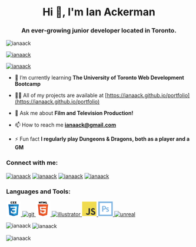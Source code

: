 <h1 align="center">Hi 👋, I'm Ian Ackerman</h1>
<h3 align="center">An ever-growing junior developer located in Toronto.</h3>

<p align="left"> <img src="https://komarev.com/ghpvc/?username=ianaack&label=Profile%20views&color=0e75b6&style=flat" alt="ianaack" /> </p>

<p align="left"> <a href="https://github.com/ryo-ma/github-profile-trophy"><img src="https://github-profile-trophy.vercel.app/?username=ianaack" alt="ianaack" /></a> </p>

<p align="left"> <a href="https://twitter.com/ianaack" target="blank"><img src="https://img.shields.io/twitter/follow/ianaack?logo=twitter&style=for-the-badge" alt="ianaack" /></a> </p>

- 🌱 I’m currently learning **The University of Toronto Web Development Bootcamp**

- 👨‍💻 All of my projects are available at [https://ianaack.github.io/portfolio](https://ianaack.github.io/portfolio)

- 💬 Ask me about **Film and Television Production!**

- 📫 How to reach me **ianaack@gmail.com**

- ⚡ Fun fact **I regularly play Dungeons & Dragons, both as a player and a GM**

<h3 align="left">Connect with me:</h3>
<p align="left">
<a href="https://twitter.com/ianaack" target="blank"><img align="center" src="https://raw.githubusercontent.com/rahuldkjain/github-profile-readme-generator/master/src/images/icons/Social/twitter.svg" alt="ianaack" height="30" width="40" /></a>
<a href="https://linkedin.com/in/ianaack" target="blank"><img align="center" src="https://raw.githubusercontent.com/rahuldkjain/github-profile-readme-generator/master/src/images/icons/Social/linked-in-alt.svg" alt="ianaack" height="30" width="40" /></a>
<a href="https://fb.com/ianaack" target="blank"><img align="center" src="https://raw.githubusercontent.com/rahuldkjain/github-profile-readme-generator/master/src/images/icons/Social/facebook.svg" alt="ianaack" height="30" width="40" /></a>
<a href="https://instagram.com/ianaack" target="blank"><img align="center" src="https://raw.githubusercontent.com/rahuldkjain/github-profile-readme-generator/master/src/images/icons/Social/instagram.svg" alt="ianaack" height="30" width="40" /></a>
</p>

<h3 align="left">Languages and Tools:</h3>
<p align="left"> <a href="https://www.w3schools.com/css/" target="_blank" rel="noreferrer"> <img src="https://raw.githubusercontent.com/devicons/devicon/master/icons/css3/css3-original-wordmark.svg" alt="css3" width="40" height="40"/> </a> <a href="https://git-scm.com/" target="_blank" rel="noreferrer"> <img src="https://www.vectorlogo.zone/logos/git-scm/git-scm-icon.svg" alt="git" width="40" height="40"/> </a> <a href="https://www.w3.org/html/" target="_blank" rel="noreferrer"> <img src="https://raw.githubusercontent.com/devicons/devicon/master/icons/html5/html5-original-wordmark.svg" alt="html5" width="40" height="40"/> </a> <a href="https://www.adobe.com/in/products/illustrator.html" target="_blank" rel="noreferrer"> <img src="https://www.vectorlogo.zone/logos/adobe_illustrator/adobe_illustrator-icon.svg" alt="illustrator" width="40" height="40"/> </a> <a href="https://developer.mozilla.org/en-US/docs/Web/JavaScript" target="_blank" rel="noreferrer"> <img src="https://raw.githubusercontent.com/devicons/devicon/master/icons/javascript/javascript-original.svg" alt="javascript" width="40" height="40"/> </a> <a href="https://www.photoshop.com/en" target="_blank" rel="noreferrer"> <img src="https://raw.githubusercontent.com/devicons/devicon/master/icons/photoshop/photoshop-line.svg" alt="photoshop" width="40" height="40"/> </a> <a href="https://unrealengine.com/" target="_blank" rel="noreferrer"> <img src="https://raw.githubusercontent.com/kenangundogan/fontisto/036b7eca71aab1bef8e6a0518f7329f13ed62f6b/icons/svg/brand/unreal-engine.svg" alt="unreal" width="40" height="40"/> </a> </p>

<p><img align="left" src="https://github-readme-stats.vercel.app/api/top-langs?username=ianaack&show_icons=true&theme=onedark&locale=en&layout=compact" alt="ianaack" /></p>

<p>&nbsp;<img align="center" src="https://github-readme-stats.vercel.app/api?username=ianaack&show_icons=true&theme=onedark&locale=en" alt="ianaack" /></p>

<p><img align="center" src="https://github-readme-streak-stats.herokuapp.com/?user=ianaack&" alt="ianaack" /></p>

<!---
ianaack/ianaack is a ✨ special ✨ repository because its `README.md` (this file) appears on your GitHub profile.
You can click the Preview link to take a look at your changes.
--->
